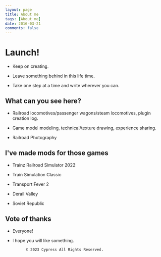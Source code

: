 ```yaml
---
layout: page
title: About me
tags: [About me]
date: 2016-03-21
comments: false
---
```

    
#  Launch!

* Keep on creating.

* Leave something behind in this life time.

* Take one step at a time and write wherever you can.


## What can you see here?   

* Railroad locomotives/passenger wagons/steam locomotives, plugin creation log.

* Game model modeling, technical/texture drawing, experience sharing.

* Railroad Photography

## I've made mods for those games

* Trainz Railroad Simulator 2022

* Train Simulation Classic

* Transport Fever 2

* Derail Valley

* Soviet Republic

## Vote of thanks


* Everyone! 
* I hope you will like something.
      

            © 2023 Cypress All Rights Reserved.